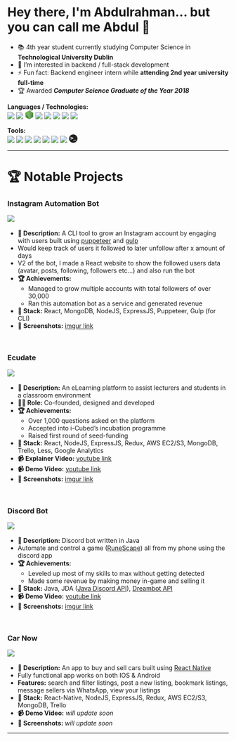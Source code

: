 # Hey there, I'm Abdulrahman... but you can call me Abdul 👋
- 📚 4th year student currently studying Computer Science in **Technological University Dublin**
- 🤗 I’m interested in backend / full-stack development
- ⚡ Fun fact: Backend engineer intern while **attending 2nd year university full-time**
- 🏆 Awarded  ***Computer Science Graduate of the Year 2018***

**Languages / Technologies:**  
<code><img src="https://cdn.jsdelivr.net/gh/devicons/devicon/icons/javascript/javascript-original.svg" height="20"/></code>
<code><img src="https://cdn.jsdelivr.net/gh/devicons/devicon/icons/react/react-original.svg" height="20"/></code>
<code><img src="https://raw.githubusercontent.com/github/explore/80688e429a7d4ef2fca1e82350fe8e3517d3494d/topics/nodejs/nodejs.png" height="20"/></code>
<code><img src="https://cdn.jsdelivr.net/gh/devicons/devicon/icons/redux/redux-original.svg" height="20" /></code>
<code><img src="https://cdn.jsdelivr.net/gh/devicons/devicon/icons/mongodb/mongodb-plain.svg" height="20"/></code>
<code><img src="https://cdn.jsdelivr.net/gh/devicons/devicon/icons/java/java-original.svg" height="20"/></code>
<code><img src="https://cdn.jsdelivr.net/gh/devicons/devicon/icons/ruby/ruby-original.svg" height="20"/></code>
<code><img src="https://cdn.jsdelivr.net/gh/devicons/devicon/icons/rails/rails-plain.svg" height="20" /></code>

**Tools:**  
<code><img src="https://cdn.jsdelivr.net/gh/devicons/devicon/icons/git/git-plain.svg" height="20"/></code>
<code><img src="https://cdn.jsdelivr.net/gh/devicons/devicon/icons/github/github-original.svg" height="20"/></code>
<code><img src="https://cdn.jsdelivr.net/gh/devicons/devicon/icons/jira/jira-original.svg" height="20" /></code>
<code><img src="https://cdn.jsdelivr.net/gh/devicons/devicon/icons/trello/trello-plain.svg" height="20" /></code>
<code><img src="https://cdn.jsdelivr.net/gh/devicons/devicon/icons/jenkins/jenkins-original.svg" height="20" /></code>
<code><img src="https://cdn.jsdelivr.net/gh/devicons/devicon/icons/heroku/heroku-plain.svg" height="20" /></code>
<code><img src="https://cdn.jsdelivr.net/gh/devicons/devicon/icons/amazonwebservices/amazonwebservices-original.svg" height="20" /></code>
<code><img height="20" src="https://raw.githubusercontent.com/github/explore/80688e429a7d4ef2fca1e82350fe8e3517d3494d/topics/terminal/terminal.png"></code>

<hr>

# 🏆 Notable Projects
### Instagram Automation Bot
![](https://user-images.githubusercontent.com/39646629/153780578-5d6b6160-5959-4d3b-96c6-13823cc05dd9.gif)
- **📝 Description:** A CLI tool to grow an Instagram account by engaging with users built using [puppeteer](https://www.npmjs.com/package/puppeteer) and [gulp](https://www.npmjs.com/package/gulp)
- Would keep track of users it followed to later unfollow after x amount of days
- V2 of the bot, I made a React website to show the followed users data (avatar, posts, following, followers etc...) and also run the bot
- **🏆 Achievements:** 
  * Managed to grow multiple accounts with total followers of over 30,000
  * Ran this automation bot as a service and generated revenue
- **🧱 Stack:** React, MongoDB, NodeJS, ExpressJS, Puppeteer, Gulp (for CLI)
- **📸 Screenshots:** [imgur link](https://imgur.com/a/4EpmS3C)
<br>

### Ecudate
![](https://user-images.githubusercontent.com/39646629/153781042-3a20329f-87d3-40da-a01d-f0f3a7f8d2a2.gif)
- **📝 Description:** An eLearning platform to assist lecturers and students in a classroom environment
- **👨‍💼 Role:** Co-founded, designed and developed
- **🏆 Achievements:** 
  * Over 1,000 questions asked on the platform
  * Accepted into i-Cubed’s incubation programme
  * Raised first round of seed-funding
- **🧱 Stack:** React, NodeJS, ExpressJS, Redux, AWS EC2/S3, MongoDB, Trello, Less, Google Analytics
- **📹 Explainer Video:** [youtube link](https://www.youtube.com/watch?v=_EZtRBD2YQI)
- **📹 Demo Video:** [youtube link](https://www.youtube.com/watch?v=fyu02UEmln0&feature=youtu.be)
- **📸 Screenshots:** [imgur link](https://imgur.com/a/cYOsnOn)
<br>

### Discord Bot
![](https://user-images.githubusercontent.com/39646629/153781218-df95339a-f9f5-4535-9ac8-1a5663f02583.gif)
- **📝 Description:** Discord bot written in Java
- Automate and control a game ([RuneScape](https://oldschool.runescape.com/)) all from my phone using the discord app
- **🏆 Achievements:** 
  * Leveled up most of my skills to max without getting detected
  * Made some revenue by making money in-game and selling it
- **🧱 Stack:** Java, JDA ([Java Discord API](https://github.com/DV8FromTheWorld/JDA)), [Dreambot API](https://dreambot.org/javadocs/index.html?overview-summary.html)
- **📹 Demo Video:** [youtube link](https://youtu.be/woojPInzuRA)
- **📸 Screenshots:** [imgur link](https://imgur.com/a/OZTmypN)
<br>

### Car Now
![](https://user-images.githubusercontent.com/39646629/153852089-a66f6ff2-5abd-434c-8b6d-7430874f5255.gif)
- **📝 Description:** An app to buy and sell cars built using [React Native](https://reactnative.dev/)
- Fully functional app works on both IOS & Android
- **Features:** search and filter listings, post a new listing, bookmark listings, message sellers via WhatsApp, view your listings
- **🧱 Stack:** React-Native, NodeJS, ExpressJS, Redux, AWS EC2/S3, MongoDB, Trello
- **📹 Demo Video:** *will update soon*
- **📸 Screenshots:** *will update soon*
<hr />

<!-- [![Explainer Video](https://user-images.githubusercontent.com/39646629/153779065-f6070f2d-695b-41f3-8b4c-0553ebe4fa2d.png)](https://www.youtube.com/watch?v=_EZtRBD2YQI) -->

<!-- <img width="1789" alt="image" src="https://user-images.githubusercontent.com/39646629/153779065-f6070f2d-695b-41f3-8b4c-0553ebe4fa2d.png"> -->
